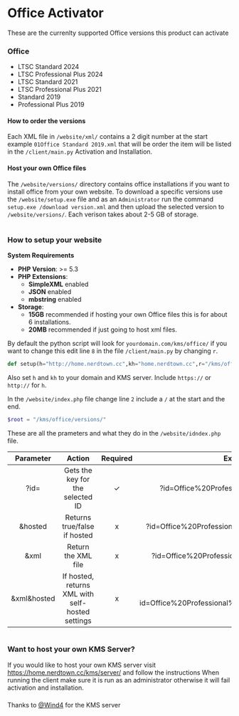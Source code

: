 Office Activator
================

These are the currenlty supported Office versions this product can activate

### Office

- LTSC Standard 2024
- LTSC Professional Plus 2024
- LTSC Standard 2021
- LTSC Professional Plus 2021
- Standard 2019
- Professional Plus 2019

#### How to order the versions

Each XML file in `/website/xml/` contains a 2 digit number at the start example `01Office Standard 2019.xml` that will be order the item will be listed in the `/client/main.py` Activation and Installation.

#### Host your own Office files

The `/website/versions/` directory contains office installations if you want to install office from your own website. To download a specific versions use the `/website/setup.exe` file and as an `Administrator` run the command `setup.exe /download version.xml` and then upload the selected version to `/website/versions/`. Each verison takes about 2-5 GB of storage.

#

### How to setup your website

**System Requirements**

- **PHP Version**: >= 5.3
- **PHP Extensions**:
  - **SimpleXML** enabled
  - **JSON** enabled
  - **mbstring** enabled
- **Storage**:
  - **15GB** recommended if hosting your own Office files this is for about 6 installations.
  - **20MB** recommended if just going to host xml files.

By default the python script will look for `yourdomain.com/kms/office/` if you want to change this edit line `8` in the file `/client/main.py` by changing `r`.

```python
def setup(h="http://home.nerdtown.cc",kh="home.nerdtown.cc",r="/kms/office"):
```

Also set  `h` and `kh` to your domain and KMS server. Include `https://` or `http://` for `h`.

In the `/website/index.php` file change line `2` include a `/` at the start and the end.

```php
$root = "/kms/office/versions/"
```

These are all the prameters and what they do in the `/website/idndex.php` file.


|  Parameter  |                      Action                      | Required |                      Example                      |
| :-----------: | :------------------------------------------------: | :--------: | :--------------------------------------------------: |
|    ?id=    |         Gets the key for the selected ID         |    ✓    |      ?id=Office%20Professional%20Plus%202019      |
|   &hosted   |           Returns true/false if hosted           |    x    |   ?id=Office%20Professional%20Plus%202019&hosted   |
|    &xml    |               Return the XML file               |    x    |    ?id=Office%20Professional%20Plus%202019&xml    |
| &xml&hosted | If hosted, returns XML with self-hosted settings |    x    | ?id=Office%20Professional%20Plus%202019&xml&hosted |

#

### Want to host your own KMS Server?

If you would like to host your own KMS server visit https://home.nerdtown.cc/kms/server/ and follow the instructions
When running the client make sure it is run as an administrator otherwise it will fail activation and installation.
###
Thanks to [@Wind4](https://github.com/Wind4) for the KMS server
